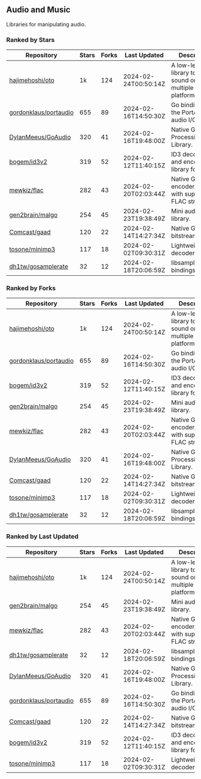 ## Audio and Music

Libraries for manipulating audio.

### Ranked by Stars

| Repository | Stars | Forks | Last Updated | Description | 
|------------|-------|-------|--------------|-------------|
| [hajimehoshi/oto](https://github.com/hajimehoshi/oto) | 1k | 124 | 2024-02-24T00:50:14Z |  A low-level library to play sound on multiple platforms. |
| [gordonklaus/portaudio](https://github.com/gordonklaus/portaudio) | 655 | 89 | 2024-02-16T14:50:30Z |  Go bindings for the PortAudio audio I/O library. |
| [DylanMeeus/GoAudio](https://github.com/DylanMeeus/GoAudio) | 320 | 41 | 2024-02-16T19:48:00Z |  Native Go Audio Processing Library. |
| [bogem/id3v2](https://github.com/bogem/id3v2) | 319 | 52 | 2024-02-12T11:40:15Z |  ID3 decoding and encoding library for Go. |
| [mewkiz/flac](https://github.com/mewkiz/flac) | 282 | 43 | 2024-02-20T02:03:44Z |  Native Go FLAC encoder/decoder with support for FLAC streams. |
| [gen2brain/malgo](https://github.com/gen2brain/malgo) | 254 | 45 | 2024-02-23T19:38:49Z |  Mini audio library. |
| [Comcast/gaad](https://github.com/Comcast/gaad) | 120 | 22 | 2024-02-14T14:27:34Z |  Native Go AAC bitstream parser. |
| [tosone/minimp3](https://github.com/tosone/minimp3) | 117 | 18 | 2024-02-02T09:30:31Z |  Lightweight MP3 decoder library. |
| [dh1tw/gosamplerate](https://github.com/dh1tw/gosamplerate) | 32 | 12 | 2024-02-18T20:06:59Z |  libsamplerate bindings for go. |

### Ranked by Forks

| Repository | Stars | Forks | Last Updated | Description | 
|------------|-------|-------|--------------|-------------|
| [hajimehoshi/oto](https://github.com/hajimehoshi/oto) | 1k | 124 | 2024-02-24T00:50:14Z |  A low-level library to play sound on multiple platforms. |
| [gordonklaus/portaudio](https://github.com/gordonklaus/portaudio) | 655 | 89 | 2024-02-16T14:50:30Z |  Go bindings for the PortAudio audio I/O library. |
| [bogem/id3v2](https://github.com/bogem/id3v2) | 319 | 52 | 2024-02-12T11:40:15Z |  ID3 decoding and encoding library for Go. |
| [gen2brain/malgo](https://github.com/gen2brain/malgo) | 254 | 45 | 2024-02-23T19:38:49Z |  Mini audio library. |
| [mewkiz/flac](https://github.com/mewkiz/flac) | 282 | 43 | 2024-02-20T02:03:44Z |  Native Go FLAC encoder/decoder with support for FLAC streams. |
| [DylanMeeus/GoAudio](https://github.com/DylanMeeus/GoAudio) | 320 | 41 | 2024-02-16T19:48:00Z |  Native Go Audio Processing Library. |
| [Comcast/gaad](https://github.com/Comcast/gaad) | 120 | 22 | 2024-02-14T14:27:34Z |  Native Go AAC bitstream parser. |
| [tosone/minimp3](https://github.com/tosone/minimp3) | 117 | 18 | 2024-02-02T09:30:31Z |  Lightweight MP3 decoder library. |
| [dh1tw/gosamplerate](https://github.com/dh1tw/gosamplerate) | 32 | 12 | 2024-02-18T20:06:59Z |  libsamplerate bindings for go. |

### Ranked by Last Updated

| Repository | Stars | Forks | Last Updated | Description | 
|------------|-------|-------|--------------|-------------|
| [hajimehoshi/oto](https://github.com/hajimehoshi/oto) | 1k | 124 | 2024-02-24T00:50:14Z |  A low-level library to play sound on multiple platforms. |
| [gen2brain/malgo](https://github.com/gen2brain/malgo) | 254 | 45 | 2024-02-23T19:38:49Z |  Mini audio library. |
| [mewkiz/flac](https://github.com/mewkiz/flac) | 282 | 43 | 2024-02-20T02:03:44Z |  Native Go FLAC encoder/decoder with support for FLAC streams. |
| [dh1tw/gosamplerate](https://github.com/dh1tw/gosamplerate) | 32 | 12 | 2024-02-18T20:06:59Z |  libsamplerate bindings for go. |
| [DylanMeeus/GoAudio](https://github.com/DylanMeeus/GoAudio) | 320 | 41 | 2024-02-16T19:48:00Z |  Native Go Audio Processing Library. |
| [gordonklaus/portaudio](https://github.com/gordonklaus/portaudio) | 655 | 89 | 2024-02-16T14:50:30Z |  Go bindings for the PortAudio audio I/O library. |
| [Comcast/gaad](https://github.com/Comcast/gaad) | 120 | 22 | 2024-02-14T14:27:34Z |  Native Go AAC bitstream parser. |
| [bogem/id3v2](https://github.com/bogem/id3v2) | 319 | 52 | 2024-02-12T11:40:15Z |  ID3 decoding and encoding library for Go. |
| [tosone/minimp3](https://github.com/tosone/minimp3) | 117 | 18 | 2024-02-02T09:30:31Z |  Lightweight MP3 decoder library. |

